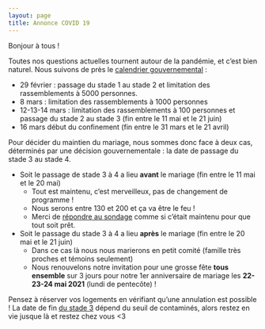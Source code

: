 ```yaml
---
layout: page
title: Annonce COVID 19
---
```


Bonjour à tous !


Toutes nos questions actuelles tournent autour de la pandémie, et c’est bien naturel. Nous suivons de près le [calendrier gouvernemental](https://www.gouvernement.fr/info-coronavirus) :
* 29 février : passage du stade 1 au stade 2 et limitation des rassemblements à 5000 personnes.
* 8 mars : limitation des rassemblements à 1000 personnes
* 12-13-14 mars : limitation des rassemblements à 100 personnes et passage du stade 2 au stade 3 (fin entre le 11 mai et le 21 juin)
* 16 mars début du confinement (fin entre le 31 mars et le 21 avril)


Pour décider du maintien du mariage, nous sommes donc face à deux cas, déterminés par une décision gouvernementale : la date de passage du stade 3 au stade 4.
* Soit le passage de stade 3 à 4 a lieu **avant** le mariage (fin entre le 11 mai et le 20 mai)
  * Tout est maintenu, c’est merveilleux, pas de changement de programme !
  * Nous serons entre 130 et 200 et ça va être le feu !
  * Merci de [répondre au sondage](https://forms.gle/WHTeDyvUgwcKVY9x8) comme si c’était maintenu pour que tout soit prêt.
* Soit le passage du stade 3 à 4 a lieu **après** le mariage (fin entre le 20 mai et le 21 juin)
  * Dans ce cas là nous nous marierons en petit comité (famille très proches et témoins seulement)
  * Nous renouvelons notre invitation pour une grosse fête **tous ensemble** sur 3 jours pour notre 1er anniversaire de mariage les **22-23-24 mai 2021** (lundi de pentecôte) !

Pensez à réserver vos logements en vérifiant qu’une annulation est possible ! La date de fin [du stade 3](https://solidarites-sante.gouv.fr/IMG/pdf/Plan_Pandemie_Grippale_2011.pdf) dépend du seuil de contaminés, alors restez en vie jusque là et restez chez vous <3

